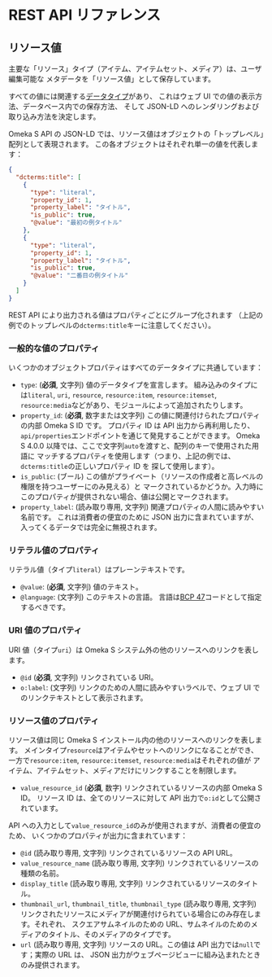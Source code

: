 # REST API リファレンス

## リソース値

主要な「リソース」タイプ（アイテム、アイテムセット、メディア）は、ユーザ編集可能な
メタデータを「リソース値」として保存しています。

すべての値には関連する[データタイプ](../modules/data_types.md)があり、
これはウェブ UI での値の表示方法、データベース内での保存方法、
そして JSON-LD へのレンダリングおよび取り込み方法を決定します。

Omeka S API の JSON-LD では、リソース値はオブジェクトの「トップレベル」配列として表現されます。
この各オブジェクトはそれぞれ単一の値を代表します：

```json
{
  "dcterms:title": [
    {
      "type": "literal",
      "property_id": 1,
      "property_label": "タイトル",
      "is_public": true,
      "@value": "最初の例タイトル"
    },
    {
      "type": "literal",
      "property_id": 1,
      "property_label": "タイトル",
      "is_public": true,
      "@value": "二番目の例タイトル"
    }
  ]
}
```

REST API により出力される値はプロパティごとにグループ化されます
（上記の例でのトップレベルの`dcterms:title`キーに注意してください）。

### 一般的な値のプロパティ

いくつかのオブジェクトプロパティはすべてのデータタイプに共通しています：

- `type`: (**必須**, 文字列) 値のデータタイプを宣言します。
  組み込みのタイプには`literal`, `uri`, `resource`, `resource:item`,
  `resource:itemset`, `resource:media`などがあり、モジュールによって追加されたりします。
- `property_id`: (**必須**, 数字または文字列) この値に関連付けられたプロパティの内部 Omeka S ID です。
  プロパティ ID は API 出力から再利用したり、`api/properties`エンドポイントを通じて発見することができます。
  Omeka S 4.0.0 以降では、ここで文字列`auto`を渡すと、配列のキーで使用された用語に
  マッチするプロパティを使用します（つまり、上記の例では、`dcterms:title`の正しいプロパティ ID を
  探して使用します）。
- `is_public`: (ブール) この値がプライベート（リソースの作成者と高レベルの権限を持つユーザーにのみ見える）と
  マークされているかどうか。入力時にこのプロパティが提供されない場合、値は公開とマークされます。
- `property_label`: (読み取り専用, 文字列) 関連プロパティの人間に読みやすい名前です。
  これは消費者の便宜のために JSON 出力に含まれていますが、入ってくるデータでは完全に無視されます。

### リテラル値のプロパティ

リテラル値（タイプ`literal`）はプレーンテキストです。

- `@value`: (**必須**, 文字列) 値のテキスト。
- `@language`: (文字列) このテキストの言語。
  言語は[BCP 47](https://www.w3.org/International/articles/language-tags/)コードとして指定するべきです。

### URI 値のプロパティ

URI 値（タイプ`uri`）は Omeka S システム外の他のリソースへのリンクを表します。

- `@id` (**必須**, 文字列) リンクされている URI。
- `o:label`: (文字列) リンクのための人間に読みやすいラベルで、ウェブ UI でのリンクテキストとして表示されます。

### リソース値のプロパティ

リソース値は同じ Omeka S インストール内の他のリソースへのリンクを表します。
メインタイプ`resource`はアイテムやセットへのリンクになることができ、
一方で`resource:item`, `resource:itemset`, `resource:media`はそれぞれの値が
アイテム、アイテムセット、メディアだけにリンクすることを制限します。

- `value_resource_id` (**必須**, 数字) リンクされているリソースの内部 Omeka S ID。
  リソース ID は、全てのリソースに対して API 出力で`o:id`として公開されています。

API への入力として`value_resource_id`のみが使用されますが、消費者の便宜のため、
いくつかのプロパティが出力に含まれています：

- `@id` (読み取り専用, 文字列) リンクされているリソースの API URL。
- `value_resource_name` (読み取り専用, 文字列) リンクされているリソースの種類の名前。
- `display_title` (読み取り専用, 文字列) リンクされているリソースのタイトル。
- `thumbnail_url`, `thumbnail_title`, `thumbnail_type` (読み取り専用, 文字列)
  リンクされたリソースにメディアが関連付けられている場合にのみ存在します。それぞれ、
  スクエアサムネイルのための URL、サムネイルのためのメディアのタイトル、そのメディアのタイプです。
- `url` (読み取り専用, 文字列) リソースの URL。この値は API 出力では`null`です；実際の URL は、
  JSON 出力がウェブページビューに組み込まれたときのみ提供されます。
